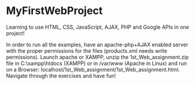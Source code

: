 # MyFirstWebProject
Learning to use HTML, CSS, JavaScript, AJAX, PHP and Google APIs in one project!

In order to run all the examples, have an apache-php+AJAX enabled server with the proper
permissions for the files (products.xml needs write permissions). Launch apache or XAMPP,
unzip the 1st_Web_assignment.zip file in C:\xampp\htdocs (XAMPP) or in /var/www (Apache in Linux)
and run on a Browser: localhost/1st_Web_assignment/1st_Web_assignment.html.
Navigate through the exercises and have fun!
